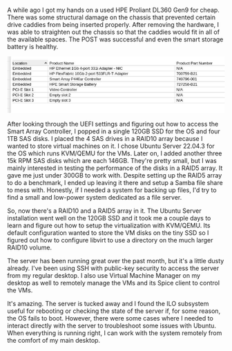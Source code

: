 A while ago I got my hands on a used HPE Proliant DL360 Gen9 for cheap.
There was some structural damage on the chassis that prevented certain drive caddies
from being inserted properly. After removing the hardware, I was able to straighten
out the chassis so that the caddies would fit in all of the available spaces.
The POST was successful and even the smart storage battery is healthy.

![alt text](proliant-hardware.jpg)

After looking through the UEFI settings and figuring out how to access the Smart
Array Controller, I popped in a single 120GB SSD for the OS and four 1TB SAS
disks. I placed the 4 SAS drives in a RAID10 array because I wanted to store
virtual machines on it. I chose Ubuntu Server 22.04.3 for the OS which runs
KVM/QEMU for the VMs.
Later on, I added another three 15k RPM SAS disks which are each 146GB. They're
pretty small, but I was mainly interested in testing the performance of the
disks in a RAID5 array. It gave me just under 300GB to work with. Despite
setting up the RAID5 array to do a benchmark, I ended up leaving it there
and setup a Samba file share to mess with. Honestly, if I needed a system
for backing up files, I'd try to find a small and low-power system dedicated
as a file server.

So, now there's a RAID10 and a RAID5 array in it. The Ubuntu Server installation
went well on the 120GB SSD and it took me a couple days to learn and figure
out how to setup the virtualization with KVM/QEMU. Its default configuration
wanted to store the VM disks on the tiny SSD so I figured out how to configure
libvirt to use a directory on the much larger RAID10 volume.

The server has been running great over the past month, but it's a little dusty
already. I've been using SSH with public-key security to access the server
from my regular desktop. I also use Virtual Machine Manager on my desktop
as well to remotely manage the VMs and its Spice client to control the
VMs.

It's amazing. The server is tucked away and I found the ILO subsystem useful
for rebooting or checking the state of the server if, for some reason, the OS fails to
boot. However, there were some cases where I needed to interact directly with
the server to troubleshoot some issues with Ubuntu.
When everything is running right, I can work with the system remotely from
the comfort of my main desktop.
